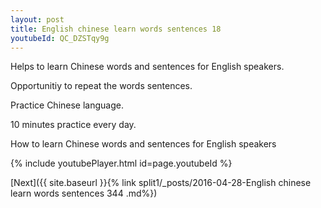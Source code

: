 ```yaml
---
layout: post
title: English chinese learn words sentences 18 
youtubeId: QC_DZSTqy9g
---
```

 
 
Helps to learn Chinese words and sentences for English speakers.

Opportunitiy to repeat the words sentences. 

Practice Chinese language. 
 
10 minutes practice every day. 
 
How to learn Chinese words and sentences for English speakers 
 
{% include youtubePlayer.html id=page.youtubeId %}
 
 
[Next]({{ site.baseurl }}{% link  split1/_posts/2016-04-28-English chinese learn words sentences 344 .md%})
 
